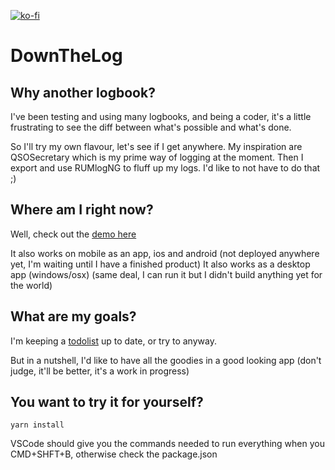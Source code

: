 [![ko-fi](https://ko-fi.com/img/githubbutton_sm.svg)](https://ko-fi.com/V7V0SGN08)

# DownTheLog

## Why another logbook?

I've been testing and using many logbooks, and being a coder, it's a little frustrating to see the diff between what's possible and what's done.

So I'll try my own flavour, let's see if I get anywhere. My inspiration are QSOSecretary which is my prime way of logging at the moment. Then I export and use RUMlogNG to fluff up my logs. I'd like to not have to do that ;)

## Where am I right now?

Well, check out the [demo here](https://pitilezard.github.io/down-the-log/)

It also works on mobile as an app, ios and android (not deployed anywhere yet, I'm waiting until I have a finished product)
It also works as a desktop app (windows/osx) (same deal, I can run it but I didn't build anything yet for the world)

## What are my goals?

I'm keeping a [todolist](TODO.md) up to date, or try to anyway.

But in a nutshell, I'd like to have all the goodies in a good looking app (don't judge, it'll be better, it's a work in progress)

## You want to try it for yourself?

```
yarn install
```

VSCode should give you the commands needed to run everything when you CMD+SHFT+B, otherwise check the package.json
